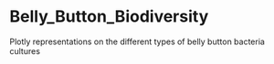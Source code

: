 # Belly_Button_Biodiversity
Plotly representations on the different types of belly button bacteria cultures
